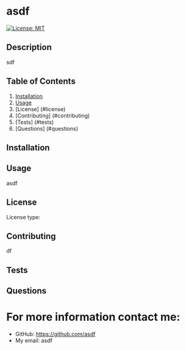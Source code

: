 # asdf
[![License: MIT](https://img.shields.io/badge/License-MIT-yellow.svg)](https://opensource.org/licenses/MIT)

## Description
sdf

## Table of Contents
1. [Installation](#installation)
2. [Usage](#usage)
3. [License] (#license)
4. [Contributing] (#contributing)
4. [Tests] (#tests)
5. [Questions] (#questions)

## Installation

## Usage
asdf

## License
License type: 

## Contributing
df

## Tests

## Questions
# For more information contact me:
- GitHub: https://github.com/asdf  
- My email: asdf